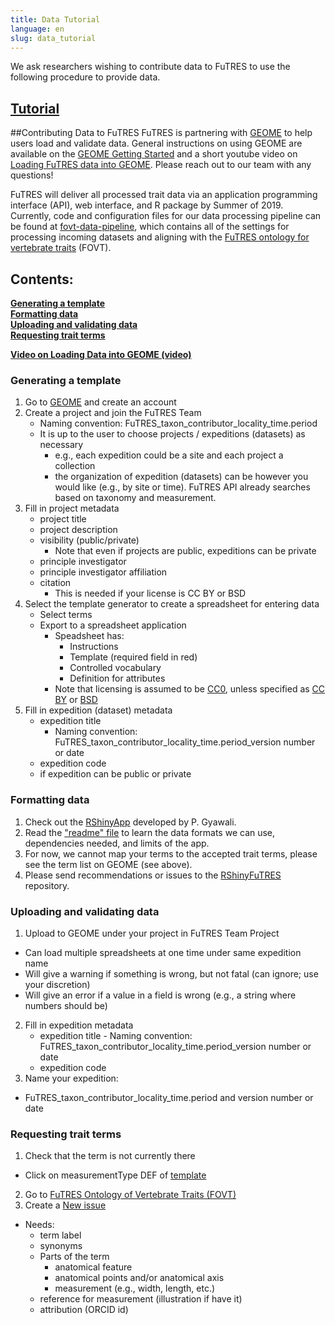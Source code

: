 ```yaml
---
title: Data Tutorial
language: en
slug: data_tutorial
---
```

We ask researchers wishing to contribute data to FuTRES to use the following procedure to provide data.  

## <a href="https://futres.org/data_tutorial/">Tutorial</a>

##Contributing Data to FuTRES
FuTRES is partnering with <a href="https://geome-db.org/">GEOME</a> to help users load and validate data. General instructions on using GEOME are available on the <a href="https://geome-db.org/about">GEOME Getting Started</a> and a short youtube video on <a href="https://www.youtube.com/watch?v=WyJKmFsUVKc&feature=youtu.be">Loading FuTRES data into GEOME</a>. Please reach out to our team with any questions!

FuTRES will deliver all processed trait data via an application programming interface (API), web interface, and R package by Summer of 2019. Currently, code and configuration files for our data processing pipeline can be found at <a href="https://github.com/futres/fovt-data-pipeline">fovt-data-pipeline</a>, which contains all of the settings for processing incoming datasets and aligning with the <a href="https://github.com/futres/fovt">FuTRES ontology for vertebrate traits</a> (FOVT).

<h2>Contents:</h2>
<b><a href="#Generating a template">Generating a template</a></b> <br>
<b><a href="#Formatting data">Formatting data</a></b> <br>
<b><a href="#Uploading and validating data">Uploading and validating data</a></b> <br>
<b><a href="#Requesting trait terms">Requesting trait terms</a></b> <br>

<a href="https://www.youtube.com/watch?v=WyJKmFsUVKc"><strong>Video on Loading Data into GEOME (video)</strong></a>

<h3 id="Generating a template">Generating a template</h3>

1. Go to <a href="https://geome-db.org/about">GEOME</a> and create an account
2. Create a project and join the FuTRES Team
    * Naming convention: FuTRES_taxon_contributor_locality_time.period
    * It is up to the user to choose projects / expeditions (datasets) as necessary
        + e.g., each expedition could be a site and each project a collection
        + the organization of expedition (datasets) can be however you would like (e.g., by site or time). FuTRES API already searches based on taxonomy and measurement.
3. Fill in project metadata
    * project title
    * project description
    * visibility (public/private)
       + Note that even if projects are public, expeditions can be private
    * principle investigator
    * principle investigator affiliation
    * citation
       + This is needed if your license is CC BY or BSD 
4. Select the template generator to create a spreadsheet for entering data
    * Select terms
    * Export to a spreadsheet application
        + Speadsheet has:
            - Instructions
            - Template (required field in red)
            - Controlled vocabulary
            - Definition for attributes
        + Note that licensing is assumed to be <a href="https://creativecommons.org/publicdomain/zero/1.0/legalcode">CC0</a>, unless specified as <a href="https://creativecommons.org/licenses/by/4.0/">CC BY</a> or <a href="https://opensource.org/licenses/BSD-3-Clause">BSD</a>
5. Fill in expedition (dataset) metadata
     * expedition title
         + Naming convention: FuTRES_taxon_contributor_locality_time.period_version number or date
     * expedition code
     * if expedition can be public or private

<h3 id="Formatting data">Formatting data</h3>

1. Check out the <a href="
http://futres.shinyapps.io/pyConvApp">RShinyApp</a> developed by P. Gyawali.
2. Read the <a href="https://github.com/futres/RShinyFuTRES/blob/main/README.md">"readme" file</a> to learn the data formats we can use, dependencies needed, and limits of the app.
3. For now, we cannot map your terms to the accepted trait terms, please see the term list on GEOME (see above).
4. Please send recommendations or issues to the <a href="https://github.com/futres/RShinyFuTRES/issues">RShinyFuTRES</a> repository.

<h3 id="Uploading and validating data"> Uploading and validating data</h3>

1. Upload to GEOME under your project in FuTRES Team Project
  * Can load multiple spreadsheets at one time under same expedition name
  * Will give a warning if something is wrong, but not fatal (can ignore; use your discretion)
  * Will give an error if a value in a field is wrong (e.g., a string where numbers should be)
2. Fill in expedition metadata
      - expedition title
            - Naming convention: FuTRES_taxon_contributor_locality_time.period_version number or date
      - expedition code 
3. Name your expedition:
  * FuTRES_taxon_contributor_locality_time.period and version number or date

<h3 id="Requesting trait terms">Requesting trait terms</h3>

1. Check that the term is not currently there
  * Click on measurementType DEF of <a href="https://geome-db.org/workbench/template">template</a>
2. Go to <a href="https://github.com/futres/fovt">FuTRES Ontology of Vertebrate Traits (FOVT)</a>
3. Create a <a href="https://github.com/futres/fovt-data-pipeline/issues/new">New issue</a>
  * Needs:
    + term label
    + synonyms
    + Parts of the term
      - anatomical feature
      - anatomical points and/or anatomical axis
      - measurement (e.g., width, length, etc.)
    + reference for measurement (illustration if have it)
    + attribution (ORCID id)
